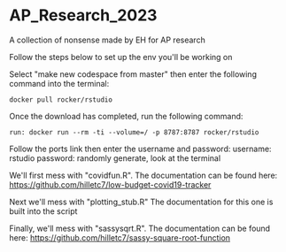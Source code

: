 # AP_Research_2023
A collection of nonsense made by EH for AP research

Follow the steps below to set up the env you'll be working on

Select "make new codespace from master" then enter the following command into the terminal:
```
docker pull rocker/rstudio
```

Once the download has completed, run the following command:
```
run: docker run --rm -ti --volume=/ -p 8787:8787 rocker/rstudio
```

Follow the ports link then enter the username and password:
username: rstudio
password: randomly generate, look at the terminal

We'll first mess with "covidfun.R". The documentation can be found here: 
https://github.com/hilletc7/low-budget-covid19-tracker

Next we'll mess with "plotting_stub.R" The documentation for this one is built into the script

Finally, we'll mess with "sassysqrt.R". The documentation can be found here: 
https://github.com/hilletc7/sassy-square-root-function
